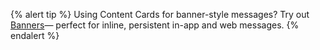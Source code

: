 {% alert tip %}
Using Content Cards for banner-style messages? Try out [Banners]({{site.baseurl}}/user_guide/message_building_by_channel/banners/)&#8212; perfect for inline, persistent in-app and web messages.
{% endalert %}